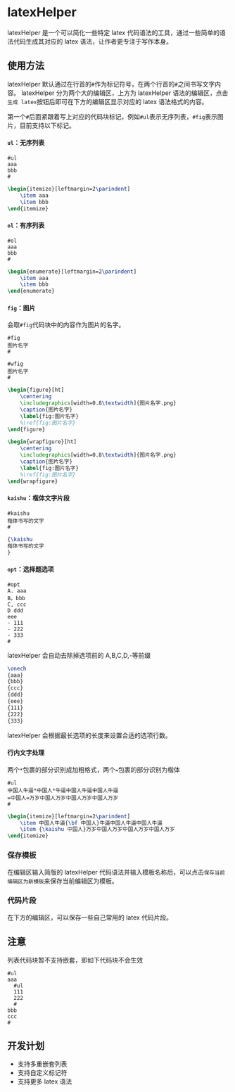 # latexHelper

latexHelper 是一个可以简化一些特定 latex 代码语法的工具，通过一些简单的语法代码生成其对应的 latex 语法，让作者更专注于写作本身。

## 使用方法

latexHelper 默认通过在行首的`#`作为标记符号，在两个行首的`#`之间书写文字内容。
latexHelper 分为两个大的编辑区，上方为 latexHelper 语法的编辑区，点击`生成 latex`按钮后即可在下方的编辑区显示对应的 latex 语法格式的内容。

第一个`#`后面紧跟着写上对应的代码块标记，例如`#ul`表示无序列表，`#fig`表示图片，目前支持以下标记。

#### `ul`：无序列表

```
#ul
aaa
bbb
#
```

```latex
\begin{itemize}[leftmargin=2\parindent]
	\item aaa
	\item bbb
\end{itemize}
```

#### `ol`：有序列表

```
#ol
aaa
bbb
#
```

```latex
\begin{enumerate}[leftmargin=2\parindent]
	\item aaa
	\item bbb
\end{enumerate}
```

#### `fig`：图片

会取`#fig`代码块中的内容作为图片的名字。

```
#fig
图片名字
#

#wfig
图片名字
#
```

```latex
\begin{figure}[ht]
	\centering
	\includegraphics[width=0.8\textwidth]{图片名字.png}
	\caption{图片名字}
	\label{fig:图片名字}
	%\ref{fig:图片名字}
\end{figure}

\begin{wrapfigure}[ht]
	\centering
	\includegraphics[width=0.8\textwidth]{图片名字.png}
	\caption{图片名字}
	\label{fig:图片名字}
	%\ref{fig:图片名字}
\end{wrapfigure}
```

#### `kaishu`：楷体文字片段

```
#kaishu
楷体书写的文字
#
```

```latex
{\kaishu
楷体书写的文字
}
```

#### `opt`：选择题选项

```
#opt
A. aaa
B。bbb
C, ccc
D ddd
eee
- 111
- 222
- 333
#
```

latexHelper 会自动去除掉选项前的 A,B,C,D,-等前缀

```latex
\onech
{aaa}
{bbb}
{ccc}
{ddd}
{eee}
{111}
{222}
{333}
```

latexHelper 会根据最长选项的长度来设置合适的选项行数。

#### 行内文字处理

两个`*`包裹的部分识别成加粗格式，两个`=`包裹的部分识别为楷体

```
#ul
中国人牛逼*中国人*牛逼中国人牛逼中国人牛逼
=中国人=万岁中国人万岁中国人万岁中国人万岁
#
```

```latex
\begin{itemize}[leftmargin=2\parindent]
	\item 中国人牛逼{\bf 中国人}牛逼中国人牛逼中国人牛逼
	\item {\kaishu 中国人}万岁中国人万岁中国人万岁中国人万岁
\end{itemize}
```

### 保存模板

在编辑区输入简版的 latexHelper 代码语法并输入模板名称后，可以点击`保存当前编辑区为新模板`来保存当前编辑区为模板。

### 代码片段

在下方的编辑区，可以保存一些自己常用的 latex 代码片段。

## 注意

列表代码块暂不支持嵌套，即如下代码块不会生效

```
#ul
aaa
  #ul
  111
  222
  #
bbb
ccc
#
```

## 开发计划

- 支持多重嵌套列表
- 支持自定义标记符
- 支持更多 latex 语法
